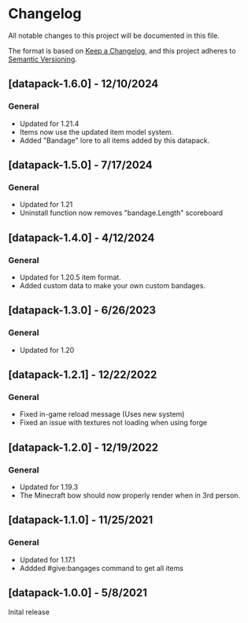 # Changelog

All notable changes to this project will be documented in this file.

The format is based on [Keep a Changelog](https://keepachangelog.com/en/1.0.0/), and this project adheres to [Semantic Versioning](https://semver.org/spec/v2.0.0.html).

## [datapack-1.6.0] - 12/10/2024

### General

- Updated for 1.21.4
- Items now use the updated item model system.
- Added "Bandage" lore to all items added by this datapack.

## [datapack-1.5.0] - 7/17/2024

### General

- Updated for 1.21
- Uninstall function now removes "bandage.Length" scoreboard

## [datapack-1.4.0] - 4/12/2024

### General

- Updated for 1.20.5 item format.
- Added custom data to make your own custom bandages.

## [datapack-1.3.0] - 6/26/2023

### General

- Updated for 1.20

## [datapack-1.2.1] - 12/22/2022

### General

- Fixed in-game reload message (Uses new system)
- Fixed an issue with textures not loading when using forge

## [datapack-1.2.0] - 12/19/2022

### General

- Updated for 1.19.3
- The Minecraft bow should now properly render when in 3rd person.

## [datapack-1.1.0] - 11/25/2021

### General

- Updated for 1.17.1
- Addded #give:bangages command to get all items

## [datapack-1.0.0] - 5/8/2021

Inital release
